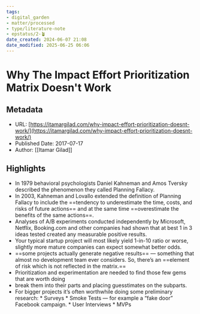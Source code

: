 ```yaml
---
tags: 
- digital_garden
- matter/processed
- type/literature-note
- epstatus/2-🪴
date_created: 2024-06-07 21:08
date_modified: 2025-06-25 06:06
---
```

# Why The Impact Effort Prioritization Matrix Doesn't Work

## Metadata

* URL: [https://itamargilad.com/why-impact-effort-prioritization-doesnt-work/](https://itamargilad.com/why-impact-effort-prioritization-doesnt-work/)
* Published Date: 2017-07-17
* Author: [[Itamar Gilad]]

## Highlights

* In 1979 behavioral psychologists Daniel Kahneman and Amos Tversky described the phenomenon they called Planning Fallacy.
* In 2003, Kahneman and Lovallo extended the definition of Planning Fallacy to include the ==tendency to underestimate the time, costs, and risks of future actions== and at the same time ==overestimate the benefits of the same actions==.
* Analyses of A/B experiments conducted independently by Microsoft, Netflix, Booking.com and other companies had shown that at best 1 in 3 ideas tested created any measurable positive results.
* Your typical startup project will most likely yield 1-in-10 ratio or worse, slightly more mature companies can expect somewhat better odds.
* ==some projects actually generate negative results== — something that almost no development team ever considers. So, there’s an ==element of risk which is not reflected in the matrix.==
* Prioritization and experimentation are needed to find those few gems that are worth doing
* break them into their parts and placing guesstimates on the subparts.
* For bigger projects it’s often worthwhile doing some preliminary research: * Surveys * Smoke Tests — for example a “fake door” Facebook campaign. * User Interviews * MVPs